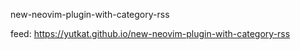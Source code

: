new-neovim-plugin-with-category-rss

feed: https://yutkat.github.io/new-neovim-plugin-with-category-rss
